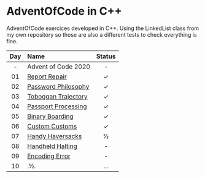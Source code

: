 # AdventOfCode in C++

AdventOfCode exercices developed in C++. Using the LinkedList class from my own repository so those are also a different tests to check everything is fine.

| Day | Name | Status | 
|:---:|:---|:---:|
| - | Advent of Code 2020 | - |
| 01 | [Report Repair](https://adventofcode.com/2020/day/1) | ✓ |
| 02 | [Password Philosophy](https://adventofcode.com/2020/day/2) | ✓ |
| 03 | [Toboggan Trajectory](https://adventofcode.com/2020/day/3) | ✓ |
| 04 | [Passport Processing](https://adventofcode.com/2020/day/4) | ✓ |
| 05 | [Binary Boarding](https://adventofcode.com/2020/day/5) | ✓ |
| 06 | [Custom Customs](https://adventofcode.com/2020/day/6) | ✓ |
| 07 | [Handy Haversacks](https://adventofcode.com/2020/day/7) | ½ |
| 08 | [Handheld Halting](https://adventofcode.com/2020/day/8) | - |
| 09 | [Encoding Error](https://adventofcode.com/2020/day/9) | - |
| 10 | .½. | ... |